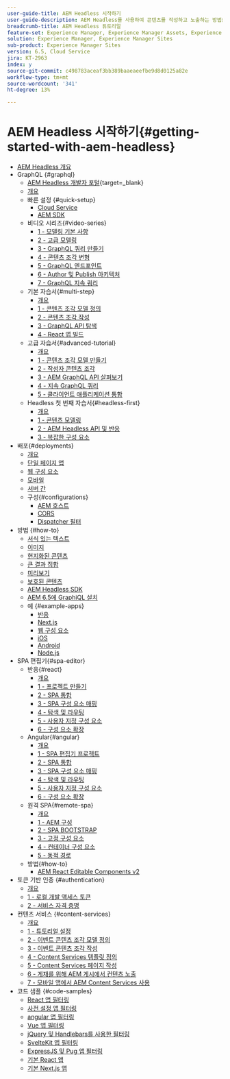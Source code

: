 ```yaml
---
user-guide-title: AEM Headless 시작하기
user-guide-description: AEM Headless를 사용하여 콘텐츠를 작성하고 노출하는 방법을 소개하는 종단간 튜토리얼입니다.
breadcrumb-title: AEM Headless 튜토리얼
feature-set: Experience Manager, Experience Manager Assets, Experience Manager Sites
solution: Experience Manager, Experience Manager Sites
sub-product: Experience Manager Sites
version: 6.5, Cloud Service
jira: KT-2963
index: y
source-git-commit: c498783aceaf3bb389baaeaeefbe9d8d0125a82e
workflow-type: tm+mt
source-wordcount: '341'
ht-degree: 13%

---
```



# AEM Headless 시작하기{#getting-started-with-aem-headless}

+ [AEM Headless 개요](./overview.md)
+ GraphQL {#graphql}
   + [AEM Headless 개발자 포털](https://experienceleague.adobe.com/landing/experience-manager/headless/developer.html?lang=ko-KR){target=_blank}
   + [개요](./graphql/overview.md)
   + 빠른 설정 {#quick-setup}
      + [Cloud Service](./graphql/quick-setup/cloud-service.md)
      + [AEM SDK](./graphql/quick-setup/local-sdk.md)
   + 비디오 시리즈{#video-series}
      + [1 - 모델링 기본 사항](./graphql/video-series/modeling-basics.md)
      + [2 - 고급 모델링](./graphql/video-series/advanced-modeling.md)
      + [3 - GraphQL 쿼리 만들기](./graphql/video-series/creating-graphql-queries.md)
      + [4 - 콘텐츠 조각 변형](./graphql/video-series/content-fragment-variations.md)
      + [5 - GraphQL 엔드포인트](./graphql/video-series/graphql-endpoints.md)
      + [6 - Author 및 Publish 아키텍처](./graphql/video-series/author-publish-architecture.md)
      + [7 - GraphQL 지속 쿼리](./graphql/video-series/graphql-persisted-queries.md)
   + 기본 자습서{#multi-step}
      + [개요](./graphql/multi-step/overview.md)
      + [1 - 콘텐츠 조각 모델 정의](./graphql/multi-step/content-fragment-models.md)
      + [2 - 콘텐츠 조각 작성](./graphql/multi-step/author-content-fragments.md)
      + [3 - GraphQL API 탐색](./graphql/multi-step/explore-graphql-api.md)
      + [4 - React 앱 빌드](./graphql/multi-step/graphql-and-react-app.md)
   + 고급 자습서{#advanced-tutorial}
      + [개요](/help/headless-tutorial/graphql/advanced-graphql/overview.md)
      + [1 - 콘텐츠 조각 모델 만들기](/help/headless-tutorial/graphql/advanced-graphql/create-content-fragment-models.md)
      + [2 - 작성자 콘텐츠 조각](/help/headless-tutorial/graphql/advanced-graphql/author-content-fragments.md)
      + [3 - AEM GraphQL API 살펴보기](/help/headless-tutorial/graphql/advanced-graphql/explore-graphql-api.md)
      + [4 - 지속 GraphQL 쿼리](/help/headless-tutorial/graphql/advanced-graphql/graphql-persisted-queries.md)
      + [5 - 클라이언트 애플리케이션 통합](/help/headless-tutorial/graphql/advanced-graphql/client-application-integration.md)
   + Headless 첫 번째 자습서{#headless-first}
      + [개요](./graphql/headless-first-tutorial/overview.md)
      + [1 - 콘텐츠 모델링](./graphql/headless-first-tutorial/1-content-modeling.md)
      + [2 - AEM Headless API 및 반응](./graphql/headless-first-tutorial/2-aem-headless-apis-and-react.md)
      + [3 - 복잡한 구성 요소](./graphql/headless-first-tutorial/3-complex-components.md)
+ 배포{#deployments}
   + [개요](./graphql/deployment/overview.md)
   + [단일 페이지 앱](./graphql/deployment/spa.md)
   + [웹 구성 요소](./graphql/deployment/web-component.md)
   + [모바일](./graphql/deployment/mobile.md)
   + [서버 간](./graphql/deployment/server-to-server.md)
   + 구성{#configurations}
      + [AEM 호스트](./graphql/deployment/configurations/aem-hosts.md)
      + [CORS](./graphql/deployment/configurations/cors.md)
      + [Dispatcher 필터](./graphql/deployment/configurations/dispatcher-filters.md)
+ 방법 {#how-to}
   + [서식 있는 텍스트](./graphql/how-to/rich-text.md)
   + [이미지](./graphql/how-to/images.md)
   + [현지화된 콘텐츠](./graphql/how-to/localized-content.md)
   + [큰 결과 집합](./graphql/how-to/large-result-sets.md)
   + [미리보기](./graphql/how-to/preview.md)
   + [보호된 콘텐츠](./graphql/how-to/protected-content.md)
   + [AEM Headless SDK](./graphql/how-to/aem-headless-sdk.md)
   + [AEM 6.5에 GraphiQL 설치](./graphql/how-to/install-graphiql-aem-6-5.md)
   + 예 {#example-apps}
      + [반응](./graphql/example-apps/react-app.md)
      + [Next.js](./graphql/example-apps/next-js.md)
      + [웹 구성 요소](./graphql/example-apps/web-component.md)
      + [iOS](./graphql/example-apps/ios-swiftui-app.md)
      + [Android](./graphql/example-apps/android-app.md)
      + [Node.js](./graphql/example-apps/server-to-server-app.md)
+ SPA 편집기{#spa-editor}
   + 반응{#react}
      + [개요](./spa-editor/react/overview.md)
      + [1 - 프로젝트 만들기](./spa-editor/react/create-project.md)
      + [2 - SPA 통합](./spa-editor/react/integrate-spa.md)
      + [3 - SPA 구성 요소 매핑](./spa-editor/react/map-components.md)
      + [4 - 탐색 및 라우팅](./spa-editor/react/navigation-routing.md)
      + [5 - 사용자 지정 구성 요소](./spa-editor/react/custom-component.md)
      + [6 - 구성 요소 확장](./spa-editor/react/extend-component.md)
   + Angular{#angular}
      + [개요](./spa-editor/angular/overview.md)
      + [1 - SPA 편집기 프로젝트](./spa-editor/angular/create-project.md)
      + [2 - SPA 통합](./spa-editor/angular/integrate-spa.md)
      + [3 - SPA 구성 요소 매핑](./spa-editor/angular/map-components.md)
      + [4 - 탐색 및 라우팅](./spa-editor/angular/navigation-routing.md)
      + [5 - 사용자 지정 구성 요소](./spa-editor/angular/custom-component.md)
      + [6 - 구성 요소 확장](./spa-editor/angular/extend-component.md)
   + 원격 SPA{#remote-spa}
      + [개요](./spa-editor/remote-spa/overview.md)
      + [1 - AEM 구성](./spa-editor/remote-spa/aem-configure.md)
      + [2 - SPA BOOTSTRAP](./spa-editor/remote-spa/spa-bootstrap.md)
      + [3 - 고정 구성 요소](./spa-editor/remote-spa/spa-fixed-component.md)
      + [4 - 컨테이너 구성 요소](./spa-editor/remote-spa/spa-container-component.md)
      + [5 - 동적 경로](./spa-editor/remote-spa/spa-dynamic-routes.md)
   + 방법{#how-to}
      + [AEM React Editable Components v2](./spa-editor/how-to/react-core-components-v2.md)
+ 토큰 기반 인증 {#authentication}
   + [개요](./authentication/overview.md)
   + [1 - 로컬 개발 액세스 토큰](./authentication/local-development-access-token.md)
   + [2 - 서비스 자격 증명](./authentication/service-credentials.md)
+ 컨텐츠 서비스 {#content-services}
   + [개요](./content-services/overview.md)
   + [1 - 튜토리얼 설정](./content-services/chapter-1.md)
   + [2 - 이벤트 콘텐츠 조각 모델 정의](./content-services/chapter-2.md)
   + [3 - 이벤트 콘텐츠 조각 작성](./content-services/chapter-3.md)
   + [4 - Content Services 템플릿 정의](./content-services/chapter-4.md)
   + [5 - Content Services 페이지 작성](./content-services/chapter-5.md)
   + [6 - 게재를 위해 AEM 게시에서 컨텐츠 노출](./content-services/chapter-6.md)
   + [7 - 모바일 앱에서 AEM Content Services 사용](./content-services/chapter-7.md)
+ 코드 샘플 {#code-samples}
   + [React 앱 필터링](./graphql/code-samples/filtering-react-app.md)
   + [사전 설정 앱 필터링](./graphql/code-samples/filtering-preact-app.md)
   + [angular 앱 필터링](./graphql/code-samples/filtering-angular-app.md)
   + [Vue 앱 필터링](./graphql/code-samples/filtering-vue-app.md)
   + [jQuery 및 Handlebars를 사용한 필터링](./graphql/code-samples/filtering-jquery-handlebars.md)
   + [SvelteKit 앱 필터링](./graphql/code-samples/filtering-sveltekit-app.md)
   + [ExpressJS 및 Pug 앱 필터링](./graphql/code-samples/filtering-express-pug-app.md)
   + [기본 React 앱](./graphql/code-samples/basic-react-app.md)
   + [기본 Next.js 앱](./graphql/code-samples/basic-nextjs-app.md)


